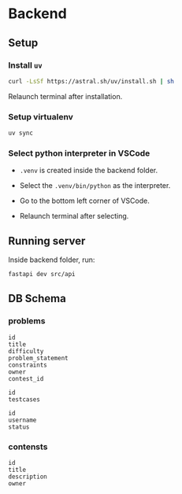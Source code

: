 # Backend

## Setup

### Install `uv`

```bash
curl -LsSf https://astral.sh/uv/install.sh | sh
```

Relaunch terminal after installation.

### Setup virtualenv

```bash
uv sync
```

### Select python interpreter in VSCode

- `.venv` is created inside the backend folder. 

- Select the `.venv/bin/python` as the interpreter.

- Go to the bottom left corner of VSCode.

- Relaunch terminal after selecting.

## Running server

Inside backend folder, run:

```bash
fastapi dev src/api
```

## DB Schema

### problems

```
id
title
difficulty
problem_statement
constraints
owner
contest_id
```

```
id
testcases
```

```
id
username
status
```

### contensts

```
id
title
description
owner
```